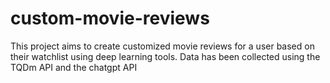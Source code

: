 # custom-movie-reviews
This project aims to create customized movie reviews for a user based on their watchlist using deep learning tools. Data has been collected using the TQDm API and the chatgpt API
